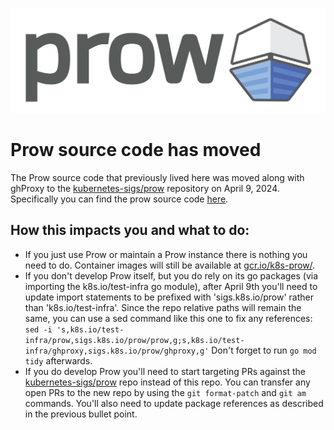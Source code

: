 ![Prow Logo](./docs/logos/logo-horizontal.svg)

# Prow source code has moved

The Prow source code that previously lived here was moved along with ghProxy to the [kubernetes-sigs/prow](https://github.com/kubernetes-sigs/prow) repository on April 9, 2024. Specifically you can find the prow source code [here](https://github.com/kubernetes-sigs/prow/tree/main/prow).

## How this impacts you and what to do:

- If you just use Prow or maintain a Prow instance there is nothing you need to do. Container images will still be available at [gcr.io/k8s-prow/](http://gcr.io/k8s-prow/).
- If you don't develop Prow itself, but you do rely on its go packages (via importing the k8s.io/test-infra go module), after April 9th you'll need to update import statements to be prefixed with 'sigs.k8s.io/prow' rather than 'k8s.io/test-infra'. Since the repo relative paths will remain the same, you can use a sed command like this one to fix any references: 
  `sed -i 's,k8s.io/test-infra/prow,sigs.k8s.io/prow/prow,g;s,k8s.io/test-infra/ghproxy,sigs.k8s.io/prow/ghproxy,g'`
  Don't forget to run `go mod tidy` afterwards.
- If you do develop Prow you'll need to start targeting PRs against the [kubernetes-sigs/prow](https://github.com/kubernetes-sigs/prow) repo instead of this repo. You can transfer any open PRs to the new repo by using the `git format-patch` and `git am` commands. You'll also need to update package references as described in the previous bullet point.

